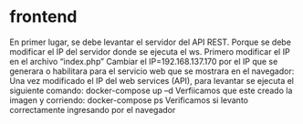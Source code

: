 # frontend
En primer lugar, se debe levantar el servidor del API REST. Porque se debe modificar el IP del servidor donde se ejecuta el ws.
Primero modificar el IP en el archivo “index.php”
Cambiar el IP=192.168.137.170 por el IP que se generara o habilitara para el servicio web que se mostrara en el navegador:
Una vez modificado el IP del web services (API), para levantar se ejecuta el siguiente comando:
  docker-compose up –d
Verfiicamos que este creado la imagen y corriendo:
  docker-compose ps
Verificamos si levanto correctamente ingresando por el navegador
